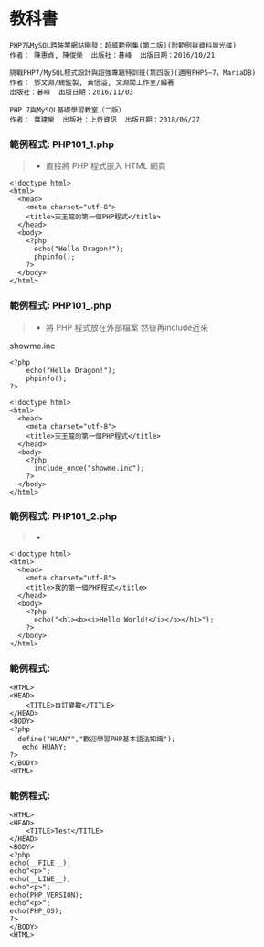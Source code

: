 # 教科書
```
PHP7&MySQL跨裝置網站開發：超威範例集(第二版)(附範例與資料庫光碟)
作者： 陳惠貞, 陳俊榮  出版社：碁峰  出版日期：2016/10/21
```

```
挑戰PHP7/MySQL程式設計與超強專題特訓班(第四版)(適用PHP5~7，MariaDB)
作者： 鄧文淵/總監製, 黃信溢, 文淵閣工作室/編著  
出版社：碁峰  出版日期：2016/11/03
```

```
PHP 7與MySQL基礎學習教室（二版）
作者： 葉建榮  出版社：上奇資訊  出版日期：2018/06/27
```
### 範例程式: PHP101_1.php
>* 直接將 PHP 程式嵌入 HTML 網頁
```
<!doctype html>
<html>
  <head>
    <meta charset="utf-8">
    <title>天王龍的第一個PHP程式</title>
  </head>
  <body>
    <?php
      echo("Hello Dragon!");
      phpinfo();
    ?>
  </body>
</html>
```

### 範例程式: PHP101_.php
>* 將 PHP 程式放在外部檔案 然後再include近來

showme.inc
```
<?php
    echo("Hello Dragon!");
    phpinfo();
?>
```
```
<!doctype html> 
<html>
  <head>
    <meta charset="utf-8">
    <title>天王龍的第一個PHP程式</title>
  </head>
  <body>
    <?php
      include_once("showme.inc");
    ?>
  </body>
</html>
```
### 範例程式: PHP101_2.php
>* 
```
<!doctype html>
<html>
  <head>
    <meta charset="utf-8">
    <title>我的第一個PHP程式</title>
  </head>
  <body>
    <?php
      echo("<h1><b><i>Hello World!</i></b></h1>");
    ?>
  </body>
</html>
```

### 範例程式: 
```
<HTML>
<HEAD>
    <TITLE>自訂變數</TITLE>
</HEAD>
<BODY>
<?php
  define("HUANY","歡迎學習PHP基本語法知識");
   echo HUANY;
?>
</BODY>
<HTML>
```
### 範例程式: 
```
<HTML>
<HEAD>
    <TITLE>Test</TITLE>
</HEAD>
<BODY>
<?php
echo(__FILE__);
echo"<p>";
echo(__LINE__);
echo"<p>";
echo(PHP_VERSION);
echo"<p>";
echo(PHP_OS);
?>
</BODY>
<HTML>
```


```

```


```

```


```

```


```

```


```

```


```

```


```

```


```

```


```
